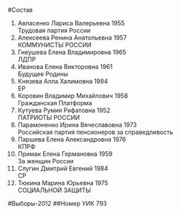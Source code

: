 #Состав
1. Авласенко Лариса Валерьевна 1955   
    Трудовая партия России
2. Алексеева Ренина Анатольевна 1957   
    КОММУНИСТЫ РОССИИ
3. Гнеушева Елена Владимировна 1965   
    ЛДПР
4. Иванова Елена Викторовна 1961   
    Будущее Родины
5. Князева Алла Халимовна 1984   
    ЕР
6. Коровин Владимир Михайлович 1958   
    Гражданская Платформа
7. Кутуева Румия Рифатовна 1952   
    ПАТРИОТЫ РОССИИ
8. Парамоненко Ирина Вячеславовна 1973   
    Российская партия пенсионеров за справедливость
9. Паршева Елена Александровна 1976   
    КПРФ
10. Примак Елена Германовна 1959   
    За женщин России
11. Слугин Дмитрий Евгений 1984   
    СР
12. Тюкина Марина Юрьевна 1975   
    СОЦИАЛЬНОЙ ЗАЩИТЫ

#Выборы-2012
##Номер УИК
793